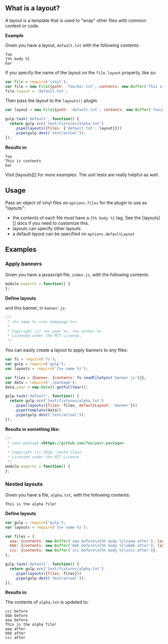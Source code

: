 ## What is a layout?

A layout is a template that is used to "wrap" other files with common content or code. 

**Example**

Given you have a layout, `default.txt` with the following contents:

```
foo
{%% body %}
bar
```

If you specify the name of the layout on the `file.layout` property, like so:

```js
var File = require('vinyl');
var file = new File({path: 'foo/bar.txt', contents: new Buffer('This is contents')});
file.layout = 'default.txt';
```

Then pass the layout to the `layouts()` plugin:

```js
var layout = new File({path: 'default.txt', contents: new Buffer('foo\n{%% body %}\nbar')});

gulp.task('default', function() {
  return gulp.src('test/fixtures/alpha.txt')
    .pipe(layouts({files: {'default.txt': layout}}))
    .pipe(gulp.dest('test/actual'));
});
```

**Results in:**

```
foo
This is contents
bar
```

Visit [layouts][] for more examples. The unit tests are really helpful as well.

## Usage

Pass an object of vinyl files on `options.files` for the plugin to use as "layouts":

- the contents of each file must have a `{%% body %}` tag. See the [layouts][] docs if you need to customize this.
- layouts can specify other layouts
- a default layout can be specified on `options.defaultLayout`


## Examples

### Apply banners 

Given you have a javascript file, `index.js`, with the following contents:

```js
module.exports = function() {
};
```

**Define layouts**

and this banner, in `banner.js`:

```js
/*!
 * <%= name %> <<%= homepage %>>
 *
 * Copyright (c) <%= year %>, <%= author %>.
 * Licensed under the MIT License.
 */
```


You can easily create a layout to apply banners to any files:

```js
var fs = require('fs');
var gulp = require('gulp');
var layouts = require('{%= name %}');

var files = {banner: {contents: fs.readFileSync('banner.js')}};
var data = require('./package');
data.year = new Date().getFullYear();

gulp.task('default', function() {
  return gulp.src('test/fixtures/alpha.txt')
    .pipe(layouts({files: files, defaultLayout: 'banner'}))
    .pipe(template(data))
    .pipe(gulp.dest('test/actual'));
});
```

**Results in something like:**

```js
/*!
 * your-package <https://github.com/foo/your-package>
 *
 * Copyright (c) 2016, Santa Claus.
 * Licensed under the MIT License.
 */
module.exports = function() {
};
```

### Nested layouts 

Given you have a file, `alpha.txt`, with the following contents:

```
This is the alpha file!
```

**Define layouts**

```js
var gulp = require('gulp');
var layouts = require('{%= name %}');

var files = {
  aaa: {contents: new Buffer('aaa before\n{%% body %}\naaa after'), layout: 'bbb'},
  bbb: {contents: new Buffer('bbb before\n{%% body %}\nbbb after'), layout: 'ccc'},
  ccc: {contents: new Buffer('ccc before\n{%% body %}\nccc after')},
};

gulp.task('default', function() {
  return gulp.src('test/fixtures/alpha.txt')
    .pipe(layouts({files: files}))
    .pipe(gulp.dest('test/actual'));
});
```

**Results in:**

The contents of `alpha.txt` is updated to:

```
ccc before
bbb before
aaa before
This is the alpha file!
aaa after
bbb after
ccc after
```